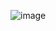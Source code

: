 ![image](https://github.com/aliaagheisX/Cartoonized-Face-Overlay/assets/29122581/6266d9e1-0b81-4511-a18c-3b46fbe92712)

